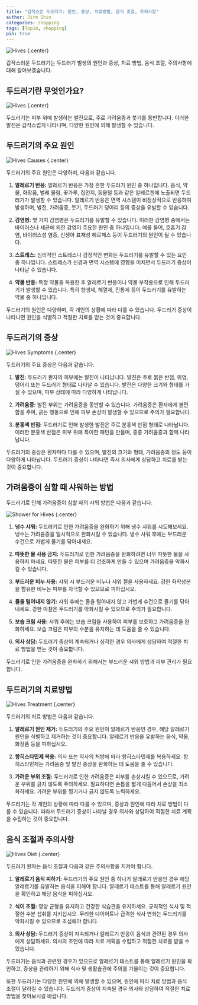 ```yaml
---
title: "갑작스런 두드러기: 원인, 증상, 치료방법, 음식 조절, 주의사항"
author: Jirm Shin
categories: shopping
tags: [Top10, shopping]
pin: true
---
```


![Hives](https://source.unsplash.com/1600x900/?hives) {.center}

갑작스러운 두드러기는 두드러기 발생의 원인과 증상, 치료 방법, 음식 조절, 주의사항에 대해 알아보겠습니다. 

## 두드러기란 무엇인가요?

![Hives](https://source.unsplash.com/1600x900/?hives) {.center}

두드러기는 피부 위에 발생하는 발진으로, 주로 가려움증과 붓기를 동반합니다. 이러한 발진은 갑작스럽게 나타나며, 다양한 원인에 의해 발생할 수 있습니다.

## 두드러기의 주요 원인

![Hives Causes](https://source.unsplash.com/1600x900/?hives-causes) {.center}

두드러기의 주요 원인은 다양하며, 다음과 같습니다.

1. **알레르기 반응:** 알레르기 반응은 가장 흔한 두드러기 원인 중 하나입니다. 음식, 약물, 화장품, 벌레 물림, 꽃가루, 집먼지, 동물털 등과 같은 알레르겐에 노출되면 두드러기가 발생할 수 있습니다. 알레르기 반응은 면역 시스템이 비정상적으로 반응하여 발생하며, 발진, 가려움증, 붓기, 두드러기 덩어리 등의 증상을 유발할 수 있습니다.

2. **감염병:** 몇 가지 감염병은 두드러기를 유발할 수 있습니다. 이러한 감염병 중에서는 바이러스나 세균에 의한 감염이 주요한 원인 중 하나입니다. 예를 들어, 호흡기 감염, 바이러스성 염증, 신생아 표재성 헤르페스 등이 두드러기의 원인이 될 수 있습니다.

3. **스트레스:** 심리적인 스트레스나 감정적인 변화는 두드러기를 유발할 수 있는 요인 중 하나입니다. 스트레스가 신경과 면역 시스템에 영향을 미치면서 두드러기 증상이 나타날 수 있습니다.

4. **약물 반응:** 특정 약물을 복용한 후 알레르기 반응이나 약물 부작용으로 인해 두드러기가 발생할 수 있습니다. 특히 항생제, 해열제, 진통제 등이 두드러기를 유발하는 약물 중 하나입니다.

두드러기의 원인은 다양하며, 각 개인의 상황에 따라 다를 수 있습니다. 두드러기 증상이 나타나면 원인을 식별하고 적절한 치료를 받는 것이 중요합니다.

## 두드러기의 증상

![Hives Symptoms](https://source.unsplash.com/1600x900/?hives-symptoms) {.center}

두드러기의 주요 증상은 다음과 같습니다.

1. **발진:** 두드러기 환자의 피부에는 발진이 나타납니다. 발진은 주로 붉은 반점, 위염, 덩어리 또는 두드러기 형태로 나타날 수 있습니다. 발진은 다양한 크기와 형태를 가질 수 있으며, 피부 상태에 따라 다양하게 나타납니다.

2. **가려움증:** 발진 부위는 가려움증을 동반할 수 있습니다. 가려움증은 환자에게 불편함을 주며, 긁는 행동으로 인해 피부 손상이 발생할 수 있으므로 주의가 필요합니다.

3. **분홍색 반점:** 두드러기로 인해 발생한 발진은 주로 분홍색 반점 형태로 나타납니다. 이러한 분홍색 반점은 피부 위에 특이한 패턴을 만들며, 종종 가려움증과 함께 나타납니다.

두드러기의 증상은 환자마다 다를 수 있으며, 발진의 크기와 형태, 가려움증의 정도 등이 다양하게 나타납니다. 두드러기 증상이 나타나면 즉시 의사에게 상담하고 치료를 받는 것이 중요합니다.

## 가려움증이 심할 때 샤워하는 방법

두드러기로 인해 가려움증이 심할 때의 샤워 방법은 다음과 같습니다.

![Shower for Hives](https://source.unsplash.com/1600x900/?hives-shower) {.center}

1. **냉수 샤워:** 두드러기로 인한 가려움증을 완화하기 위해 냉수 샤워를 시도해보세요. 냉수는 가려움증을 일시적으로 완화시킬 수 있습니다. 냉수 샤워 후에는 부드러운 수건으로 가볍게 물기를 닦아내세요.

2. **따뜻한 물 사용 금지:** 두드러기로 인한 가려움증을 완화하려면 너무 따뜻한 물을 사용하지 마세요. 따뜻한 물은 피부를 더 건조하게 만들 수 있으며 가려움증을 악화시킬 수 있습니다.

3. **부드러운 비누 사용:** 샤워 시 부드러운 비누나 샤워 젤을 사용하세요. 강한 화학성분을 함유한 비누는 피부를 자극할 수 있으므로 피하십시오.

4. **물을 털어내지 않기:** 샤워 후에는 물을 털어내지 않고 가볍게 수건으로 물기를 닦아내세요. 강한 마찰은 두드러기를 악화시킬 수 있으므로 주의가 필요합니다.

5. **보습 크림 사용:** 샤워 후에는 보습 크림을 사용하여 피부를 보호하고 가려움증을 완화하세요. 보습 크림은 피부의 수분을 유지하는 데 도움을 줄 수 있습니다.

6. **의사 상담:** 두드러기 증상이 계속되거나 심각한 경우 의사에게 상담하여 적절한 치료 방법을 받는 것이 중요합니다.

두드러기로 인한 가려움증을 완화하기 위해서는 부드러운 샤워 방법과 피부 관리가 필요합니다. 

## 두드러기의 치료방법

![Hives Treatment](https://source.unsplash.com/1600x900/?hives-treatment) {.center}

두드러기의 치료 방법은 다음과 같습니다.

1. **알레르기 원인 제거:** 두드러기의 주요 원인이 알레르기 반응인 경우, 해당 알레르기 원인을 식별하고 제거하는 것이 중요합니다. 알레르기 반응을 유발하는 음식, 약물, 화장품 등을 피하십시오.

2. **항히스타민제 복용:** 의사 또는 약사의 처방에 따라 항히스타민제를 복용하세요. 항히스타민제는 가려움증 및 발진 증상을 완화하는 데 도움을 줄 수 있습니다.

3. **가려운 부위 조절:** 두드러기로 인한 가려움증은 피부를 손상시킬 수 있으므로, 가려운 부위를 긁지 않도록 주의하세요. 필요하다면 손톱을 짧게 다듬어서 손상을 최소화하세요. 가려운 부위를 찡기거나 긁지 않도록 노력하세요.

두드러기는 각 개인의 상황에 따라 다를 수 있으며, 증상과 원인에 따라 치료 방법이 다를 수 있습니다. 따라서 두드러기 증상이 나타날 경우 의사와 상담하여 적절한 치료 계획을 수립하는 것이 중요합니다.

## 음식 조절과 주의사항

![Hives Diet](https://source.unsplash.com/1600x900/?hives-diet) {.center}

두드러기 환자는 음식 조절과 다음과 같은 주의사항을 지켜야 합니다.

1. **알레르기 음식 피하기:** 두드러기의 주요 원인 중 하나가 알레르기 반응인 경우 해당 알레르기를 유발하는 음식을 피해야 합니다. 알레르기 테스트를 통해 알레르기 원인을 확인하고 해당 음식을 피하십시오.

2. **식이 조절:** 영양 균형을 유지하고 건강한 식습관을 유지하세요. 규칙적인 식사 및 적절한 수분 섭취를 지키십시오. 무리한 다이어트나 급격한 식사 변화는 두드러기를 악화시킬 수 있으므로 조심해야 합니다.

3. **의사 상담:** 두드러기 증상이 지속되거나 알레르기 반응이 음식과 관련된 경우 의사에게 상담하세요. 의사의 조언에 따라 치료 계획을 수립하고 적절한 치료를 받을 수 있습니다.

두드러기는 음식과 관련된 경우가 있으므로 알레르기 테스트를 통해 알레르기 원인을 확인하고, 증상을 관리하기 위해 식사 및 생활습관에 주의를 기울이는 것이 중요합니다.

또한 두드러기는 다양한 원인에 의해 발생할 수 있으며, 원인에 따라 치료 방법과 음식 조절이 달라질 수 있습니다. 두드러기 증상이 지속될 경우 의사와 상담하여 적절한 치료 방법을 찾아보시길 바랍니다.